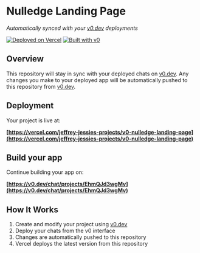 # Nulledge Landing Page

*Automatically synced with your [v0.dev](https://v0.dev) deployments*

[![Deployed on Vercel](https://img.shields.io/badge/Deployed%20on-Vercel-black?style=for-the-badge&logo=vercel)](https://vercel.com/jeffrey-jessies-projects/v0-nulledge-landing-page)
[![Built with v0](https://img.shields.io/badge/Built%20with-v0.dev-black?style=for-the-badge)](https://v0.dev/chat/projects/EhmQJd3wgMv)

## Overview

This repository will stay in sync with your deployed chats on [v0.dev](https://v0.dev).
Any changes you make to your deployed app will be automatically pushed to this repository from [v0.dev](https://v0.dev).

## Deployment

Your project is live at:

**[https://vercel.com/jeffrey-jessies-projects/v0-nulledge-landing-page](https://vercel.com/jeffrey-jessies-projects/v0-nulledge-landing-page)**

## Build your app

Continue building your app on:

**[https://v0.dev/chat/projects/EhmQJd3wgMv](https://v0.dev/chat/projects/EhmQJd3wgMv)**

## How It Works

1. Create and modify your project using [v0.dev](https://v0.dev)
2. Deploy your chats from the v0 interface
3. Changes are automatically pushed to this repository
4. Vercel deploys the latest version from this repository
